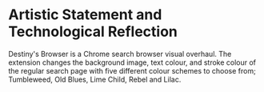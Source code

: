  # Artistic Statement and Technological Reflection

 Destiny's Browser is a Chrome search browser visual overhaul.  The extension changes the background image, text colour, and stroke colour of the regular search page with five different colour schemes to choose from; Tumbleweed, Old Blues, Lime Child, Rebel and Lilac.